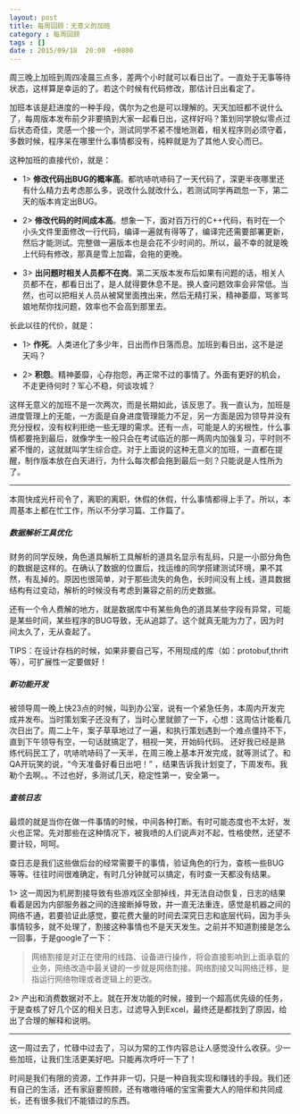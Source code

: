```yaml
---
layout: post
title: 每周回顾：无意义的加班
category : 每周回顾 
tags : []
date : 2015/09/18  20:00  +0800
---
```


周三晚上加班到周四凌晨三点多，差两个小时就可以看日出了。一直处于无事等待状态，这样算是幸运的了。若这个时候有代码修改，那估计日出看定了。

加班本该是赶进度的一种手段，偶尔为之也是可以理解的。天天加班都不说什么了，每周版本发布前夕非要搞到大家一起看日出，这样好吗？策划同学貌似零点过后状态奇佳，灵感一个接一个，测试同学不紧不慢地测着，相关程序则必须守着，多数时候，程序呆在哪里什么事情都没有，纯粹就是为了其他人安心而已。

<!--more-->

这种加班的直接代价，就是：


- 1> **修改代码出BUG的概率高**。都吭哧吭哧码了一天代码了，深更半夜哪里还有什么精力去考虑那么多，说改什么就改什么，若测试同学再疏忽一下，第二天的版本肯定出BUG。

- 2> **修改代码的时间成本高**。想象一下，面对百万行的C++代码，有时在一个小头文件里面修改一行代码，编译一遍就有得等了，编译完还需要部署更新，然后才能测试。完整做一遍版本也是会花不少时间的。所以，最不幸的就是晚上代码有修改，那真是雪上加霜，会拖的更晚。

- 3>  **出问题时相关人员都不在岗**。第二天版本发布后如果有问题的话，相关人员都不在，都看日出了，是人就得要休息不是。换人查问题效率会非常低。当然，也可以把相关人员从被窝里面拽出来，然后无精打采，精神萎靡，骂爹骂娘地帮你找问题，效率也不会高到那里去。


长此以往的代价，就是：

- 1> **作死**。人类进化了多少年，日出而作日落而息。加班到看日出，这不是逆天吗？

- 2> **积怨**。精神萎靡，心存抱怨，再正常不过的事情了。外面有更好的机会，不走更待何时？军心不稳，何谈攻城？


这样无意义的加班不是一次两次，而是长期如此，该反思了。我一直认为，加班是进度管理上的无能，一方面是自身进度管理能力不足，另一方面是因为领导并没有充分授权，没有权利拒绝一些无理的需求。还有一点，可能是人的劣根性，什么事情都要拖到最后，就像学生一般只会在考试临近的那一两周内加强复习，平时则不紧不慢的，这就就叫学生综合症。对于上面说的这种无意义的加班，一直都在提醒，制作版本放在白天进行，为什么每次都会拖到最后一刻？只能说是人性所为了。

--------------------------------

本周快成光杆司令了，离职的离职，休假的休假，什么事情都得上手了。所以，本周基本上都在忙工作，所以不分学习篇、工作篇了。


##### 数据解析工具优化

财务的同学反映，角色道具解析工具解析的道具名显示有乱码，只是一小部分角色的数据是这样的。在确认了数据的位置后，找运维的同学搭建测试环境，果不其然，有乱掉的。原因也很简单，对于那些流失的角色，长时间没有上线，道具数据结构有过变动，解析的时候没有考虑到兼容之前的历史数据。

还有一个令人费解的地方，就是数据库中有某些角色的道具某些字段有异常，可能是某些时间，某些程序的BUG导致，无从追踪了。这个就真无能为力了，因为时间太久了，无从查起了。

TIPS：在设计存档的时候，如果非要自己写，不用现成的库（如：protobuf,thrift等），可扩展性一定要做好！

##### 新功能开发

被领导周一晚上快23点的时候，叫到办公室，说有一个紧急任务，本周内开发完成并发布。当时策划案子还没有了，当时心里就颤了一下，心想：这周估计能看几次日出了。周二上午，案子草草地过了一遍，和执行策划遇到一个难点僵持不下，直到下午领导有空，一句话就搞定了，相视一笑，开始码代码。 还好我已经是熟练代码民工了，吭哧吭哧码了一天半，在周三晚上基本开发完成，就等测试了。和QA开玩笑的说，“今天准备好看日出吧！” ，结果告诉我计划变了，下周发布。我勒个去啊。。不过也好，多测试几天，稳定性第一，安全第一。

##### 查核日志

最烦的就是当你在做一件事情的时候，中间各种打断。有时可能态度也不太好，发火也正常。先对那些在这种情况下，被我喷的人们说声对不起，性格使然，还望不要计较，呵呵。

查日志是我们这些做后台的经常需要干的事情，验证角色的行为，查核一些BUG等等。往往时间很难确定，有时几分钟就可以搞定，有时查一天都没有结果。

1> 这一周因为机房割接导致有些游戏区全部掉线，并无法自动恢复，日志的结果看着是因为内部服务器之间的连接断掉导致，并一直无法重连，感觉是机器之间的网络不通，若要验证此感觉，要花费大量的时间去深究日志和底层代码，因为手头事情较多，就不处理了，割接这种事情也不是天天发生。之前并不知道割接是怎么一回事，于是google了一下：

> 网络割接是对正在使用的线路、设备进行操作，将会直接影响到上面承载的业务，网络改造中最关键的一步就是网络割接。网络割接又叫网络迁移，是指运行网络物理或者逻辑上的更改。


2> 产出和消费数据对不上。就在开发功能的时候，接到一个超高优先级的任务，于是查核了好几个区的相关日志，过滤导入到Excel，最终还是都找到了原因，给出了合理的解释和说明。

--------------------------------

这一周过去了，忙碌中过去了，习以为常的工作内容总让人感觉没什么收获。少一些加班，让我们生活更美好吧。只能再次呼吁一下了！

时间是我们有限的资源，工作并非一切，只是一种自我实现和赚钱的手段。我们还有自己的生活，还有家庭要照顾，还有嗷嗷待哺的宝宝需要大人的陪伴和共同成长，还有很多我们不能错过的东西。